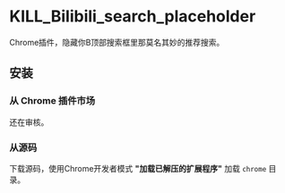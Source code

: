 # KILL_Bilibili_search_placeholder

Chrome插件，隐藏你B顶部搜索框里那莫名其妙的推荐搜索。

## 安装

### 从 Chrome 插件市场

还在审核。

### 从源码

下载源码，使用Chrome开发者模式 **"加载已解压的扩展程序"** 加载 `chrome` 目录。

